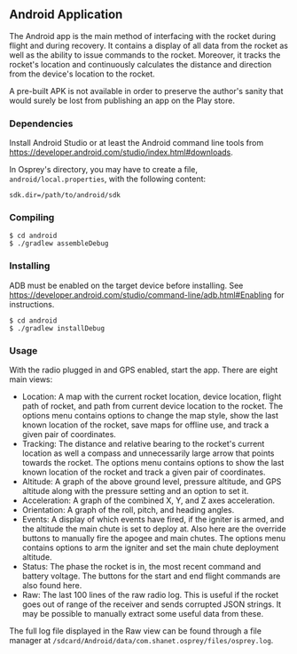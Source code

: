 ## Android Application

The Android app is the main method of interfacing with the rocket during flight and during recovery. It contains a display of all data from the rocket as well as the ability to issue commands to the rocket. Moreover, it tracks the rocket's location and continuously calculates the distance and direction from the device's location to the rocket.

A pre-built APK is not available in order to preserve the author's sanity that would surely be lost from publishing an app on the Play store.

### Dependencies

Install Android Studio or at least the Android command line tools from https://developer.android.com/studio/index.html#downloads.

In Osprey's directory, you may have to create a file, `android/local.properties`, with the following content:
```
sdk.dir=/path/to/android/sdk
```

### Compiling

```
$ cd android
$ ./gradlew assembleDebug
```

### Installing

ADB must be enabled on the target device before installing. See https://developer.android.com/studio/command-line/adb.html#Enabling for instructions.

```
$ cd android
$ ./gradlew installDebug
```

### Usage

With the radio plugged in and GPS enabled, start the app. There are eight main views:

* Location: A map with the current rocket location, device location, flight path of rocket, and path from current device location to the rocket. The options menu contains options to change the map style, show the last known location of the rocket, save maps for offline use, and track a given pair of coordinates.
* Tracking: The distance and relative bearing to the rocket's current location as well a compass and unnecessarily large arrow that points towards the rocket. The options menu contains options to show the last known location of the rocket and track a given pair of coordinates.
* Altitude: A graph of the above ground level, pressure altitude, and GPS altitude along with the pressure setting and an option to set it.
* Acceleration: A graph of the combined X, Y, and Z axes acceleration.
* Orientation: A graph of the roll, pitch, and heading angles.
* Events: A display of which events have fired, if the igniter is armed, and the altitude the main chute is set to deploy at. Also here are the override buttons to manually fire the apogee and main chutes. The options menu contains options to arm the igniter and set the main chute deployment altitude.
* Status: The phase the rocket is in, the most recent command and battery voltage. The buttons for the start and end flight commands are also found here.
* Raw: The last 100 lines of the raw radio log. This is useful if the rocket goes out of range of the receiver and sends corrupted JSON strings. It may be possible to manually extract some useful data from these.

The full log file displayed in the Raw view can be found through a file manager at `/sdcard/Android/data/com.shanet.osprey/files/osprey.log`.
